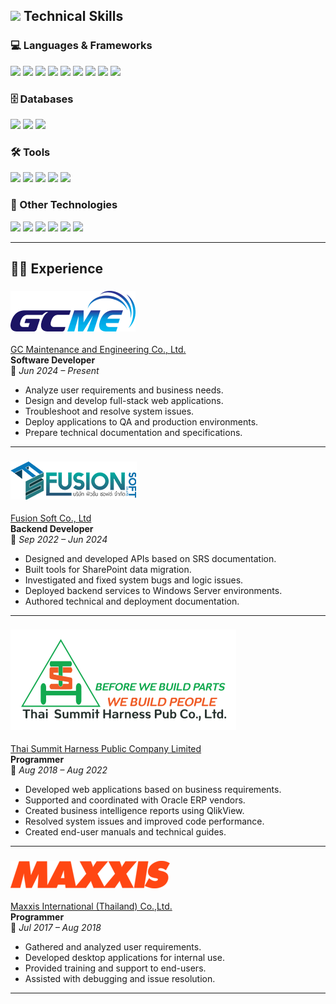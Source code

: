 <!-- Profile Picture (Optional) -->
<!--
<div align="center">
  <img height="150" src="img/profile.jpg" />
</div>
-->

<!-- Greeting Section -->
<!--
<h1 align="center">Hey there 👋</h1>

<h3 align="left">👩‍💻 About Me</h3>

<p align="left">
  I'm ... from ....<br><br>
  - 🔭 I’m working as ...<br>
  - 📚 I'm currently learning ...<br>
  - ⚡ In my free time I ...
</p>
-->

## <img src="https://media2.giphy.com/media/QssGEmpkyEOhBCb7e1/giphy.gif?cid=ecf05e47a0n3gi1bfqntqmob8g9aid1oyj2wr3ds3mg700bl&rid=giphy.gif" width="25"><b> Technical Skills</b>

### 💻 Languages & Frameworks

<div align="left">
  <img src="https://img.shields.io/badge/C%23-purple?logo=csharp&logoColor=white&style=for-the-badge" height="40" />
  <img src="https://img.shields.io/badge/Node.js-339933?logo=nodedotjs&logoColor=white&style=for-the-badge" height="40" />
  <img src="https://img.shields.io/badge/PHP-777bb3?logo=php&logoColor=white&style=for-the-badge" height="40" />
  <img src="https://img.shields.io/badge/Ionic-3880FF?logo=ionic&logoColor=white&style=for-the-badge" height="40" />
  <img src="https://img.shields.io/badge/Bootstrap-7952B3?logo=bootstrap&logoColor=white&style=for-the-badge" height="40" />
  <img src="https://img.shields.io/badge/jQuery-0769AD?logo=jquery&logoColor=white&style=for-the-badge" height="40" />
  <img src="https://img.shields.io/badge/JavaScript-F7DF1E?logo=javascript&logoColor=black&style=for-the-badge" height="40" />
  <img src="https://img.shields.io/badge/Vue.js-4FC08D?logo=vuedotjs&logoColor=black&style=for-the-badge" height="40" />
  <img src="https://img.shields.io/badge/Angular-DD0031?logo=angular&logoColor=white&style=for-the-badge" height="40" />
</div>

### 🗄️ Databases

<div align="left">
  <img src="https://img.shields.io/badge/Microsoft SQL Server-CC2927?logo=microsoftsqlserver&logoColor=white&style=for-the-badge" height="40" />
  <img src="https://img.shields.io/badge/MySQL-4479A1?logo=mysql&logoColor=white&style=for-the-badge" height="40" />
  <img src="https://img.shields.io/badge/SQLite-003B57?logo=sqlite&logoColor=white&style=for-the-badge" height="40" />
</div>

### 🛠️ Tools

<div align="left">
  <img src="https://img.shields.io/badge/Visual Studio-5C2D91?logo=visualstudio&logoColor=white&style=for-the-badge" height="40" />
  <img src="https://img.shields.io/badge/Visual Studio Code-007ACC?logo=visualstudiocode&logoColor=white&style=for-the-badge" height="40" />
  <img src="https://img.shields.io/badge/GitHub-181717?logo=github&logoColor=white&style=for-the-badge" height="40" />
  <img src="https://img.shields.io/badge/Postman-FF6C37?logo=postman&logoColor=black&style=for-the-badge" height="40" />
  <img src="https://img.shields.io/badge/QlikView-009848?logo=Qlik&logoColor=white&style=for-the-badge" height="40" />
</div>

### 🔧 Other Technologies

<div align="left">
  <img src="https://img.shields.io/badge/Raspberry Pi-A22846?logo=raspberrypi&logoColor=white&style=for-the-badge" height="40" />
  <img src="https://img.shields.io/badge/Arduino-00979D?logo=arduino&logoColor=white&style=for-the-badge" height="40" />
  <img src="https://img.shields.io/badge/MQTT-660066?logo=mqtt&logoColor=white&style=for-the-badge" height="40" />
  <img src="https://img.shields.io/badge/DevExtreme-blue?logo=devexpress&logoColor=white&style=for-the-badge" height="40" />
  <img src="https://img.shields.io/badge/Autodesk-000000?logo=autodesk&logoColor=white&style=for-the-badge" height="40" />
  <img src="https://img.shields.io/badge/Azure AD-03A9F4?logo=icloud&logoColor=white&style=for-the-badge" height="40" />
</div>

---

## 👨‍💼 Experience

### ![GC Maintenance and Engineering Co., Ltd.](img/gcme.png)
[GC Maintenance and Engineering Co., Ltd.](https://gcme.co.th)  
**Software Developer**  
📆 *Jun 2024 – Present*

- Analyze user requirements and business needs.
- Design and develop full-stack web applications.
- Troubleshoot and resolve system issues.
- Deploy applications to QA and production environments.
- Prepare technical documentation and specifications.

---

### ![Fusion Soft Co., Ltd](img/logo-fusion.png)
[Fusion Soft Co., Ltd](https://www.fusionsoft.co.th)  
**Backend Developer**  
📆 *Sep 2022 – Jun 2024*

- Designed and developed APIs based on SRS documentation.
- Built tools for SharePoint data migration.
- Investigated and fixed system bugs and logic issues.
- Deployed backend services to Windows Server environments.
- Authored technical and deployment documentation.

---

### ![Thai Summit Harness Public Company Limited.](img/logo-tsh.png)
[Thai Summit Harness Public Company Limited](https://www.tshpcl.com)  
**Programmer**  
📆 *Aug 2018 – Aug 2022*

- Developed web applications based on business requirements.
- Supported and coordinated with Oracle ERP vendors.
- Created business intelligence reports using QlikView.
- Resolved system issues and improved code performance.
- Created end-user manuals and technical guides.

---

### ![Maxxis International (Thailand) Co.,Ltd.](img/logo-maxxis.png)
[Maxxis International (Thailand) Co.,Ltd.](https://www.maxxis.co.th/MIT/index.asp)  
**Programmer**  
📆 *Jul 2017 – Aug 2018*

- Gathered and analyzed user requirements.
- Developed desktop applications for internal use.
- Provided training and support to end-users.
- Assisted with debugging and issue resolution.

---
